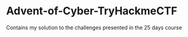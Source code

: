 # Advent-of-Cyber-TryHackmeCTF
Contains my solution to the challenges presented in the 25 days course
